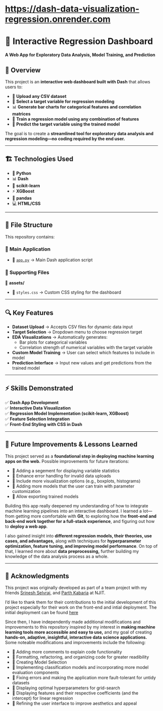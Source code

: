 # https://dash-data-visualization-regression.onrender.com

# 🧮 Interactive Regression Dashboard  
**A Web App for Exploratory Data Analysis, Model Training, and Prediction**

## 📌 Overview
This project is an **interactive web dashboard built with Dash** that allows users to:  
- 📂 **Upload any CSV dataset**  
- 🎯 **Select a target variable for regression modeling**  
- 📊 **Generate bar charts for categorical features and correlation matrices**  
- 🧪 **Train a regression model using any combination of features**  
- 🤖 **Predict the target variable using the trained model**  

The goal is to create a **streamlined tool for exploratory data analysis and regression modeling—no coding required by the end user.**

---

## 🏗️ Technologies Used
- 🐍 **Python**
- 📊 **Dash**
- 🔬 **scikit-learn**
- ⚡ **XGBoost**
- 🐼 **pandas**
- 💻 **HTML/CSS**

---

## 📂 File Structure
This repository contains:

### 🔹 **Main Application**
- 📄 [`app.py`](./app.py) → Main Dash application script

### 🔹 **Supporting Files**
📂 **assets/**  
- 📄 `styles.css` → Custom CSS styling for the dashboard

---

## 🔍 Key Features
- **Dataset Upload** → Accepts CSV files for dynamic data input
- **Target Selection** → Dropdown menu to choose regression target
- **EDA Visualizations** → Automatically generates:
  - Bar plots for categorical variables
  - Correlation strength of numerical variables with the target variable
- **Custom Model Training** → User can select which features to include in model
- **Prediction Interface** → Input new values and get predictions from the trained model

---

## ⚡ Skills Demonstrated
✅ **Dash App Development**  
✅ **Interactive Data Visualization**  
✅ **Regression Model Implementation (scikit-learn, XGBoost)**  
✅ **Feature Selection Integration**  
✅ **Front-End Styling with CSS in Dash**  

---

## 🔄 Future Improvements & Lessons Learned
This project served as a **foundational step in deploying machine learning apps on the web.** Possible improvements for future iterations:  
- 📌 Adding a segement for displaying variable statistics 
- 📌 Enhance error handling for invalid data uploads  
- 📌 Include more visualization options (e.g., boxplots, histograms)
- 📌 Adding more models that the user can train with parameter customization
- 📌 Allow exporting trained models  

Building this app really deepened my understanding of how to integrate machine learning pipelines into an interactive dashboard. I learned a lot—from getting more comfortable with **Git**, to exploring how the **front-end and back-end work together for a full-stack experience**, and figuring out how to **deploy a web app**.

I also gained insight into **different regression models, their theories, use cases, and advantages,** along with techniques for **hyperparameter optimization, feature tuning, and improving model performance**. On top of that, I learned more about **data preprocessing,** further building my knowledge of the data analysis process as a whole.

---

## 🎯 Acknowledgments

This project was originally developed as part of a team project with my friends [Srinesh Selvraj](https://github.com/srineshselvaraj), and [Parth Kabaria](https://github.com/parkab) at NJIT. 

I’d like to thank them for their contributions to the initial development of this project especially for their work on the front-end and intial deployment. The initial deployment can be found [here](https://milestone4group9.onrender.com/)

Since then, I have independently made additional modifications and improvements to this repository inspired by my interest in **making machine learning tools more accessible and easy to use,** and my goal of creating **hands-on, adaptive, insightful, interactive data science applications.** Some noteable modifications and improvements include the following:
- 📌 Adding more comments to explain code functionality
- 📌 Formatting, refactoring, and organizing code for greater readibility
- 📌 Creating Model Selection
- 📌 Implementing classification models and incorporating more model evaluation components
- 📌 Fixing errors and making the application more fault-tolerant for untidy datasets
- 📌 Displaying optimal hyperparameters for grid-search
- 📌 Displaying features and their respective coefficients (and the intercept) for linear regression
- 📌 Refining the user interface to improve aesthetics and appeal

